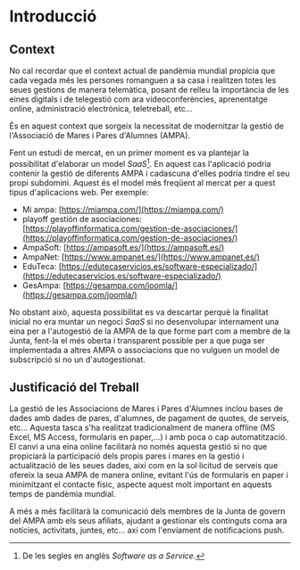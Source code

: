 # Introducció

## Context

No cal recordar que el context actual de pandèmia mundial propícia que cada vegada més les persones romanguen a sa casa i realitzen totes les seues gestions de manera telemàtica, posant de relleu la importància de les eines digitals i de telegestió com ara videoconferències, aprenentatge online, administració electrònica, teletreball, etc...

És en aquest context que sorgeix la necessitat de modernitzar la gestió de l'Associació de Mares i Pares d'Alumnes (AMPA).

Fent un estudi de mercat, en un primer moment es va plantejar la possibilitat d'elaborar un model _SaaS_[^sass]. En aquest cas l'aplicació podria contenir la gestió de diferents AMPA i cadascuna d'elles podria tindre el seu propi subdomini. Aquest és el model més freqüent al mercat per a quest tipus d'aplicacions web. Per exemple:

- Mi ampa: [https://miampa.com/](https://miampa.com/)
- playoff gestión de asociaciones: [https://playoffinformatica.com/gestion-de-asociaciones/](https://playoffinformatica.com/gestion-de-asociaciones/)
- AmpaSoft: [https://ampasoft.es/](https://ampasoft.es/)
- AmpaNet: [https://www.ampanet.es/](https://www.ampanet.es/)
- EduTeca: [https://edutecaservicios.es/software-especializado/](https://edutecaservicios.es/software-especializado/)
- GesAmpa: [https://gesampa.com/joomla/](https://gesampa.com/joomla/)

No obstant això, aquesta possibilitat es va descartar perquè la finalitat inicial no era muntar un negoci _SaaS_ si no desenvolupar internament una eina per a l'autogestió de la AMPA de la que forme part com a membre de la Junta, fent-la el més oberta i transparent possible per a que puga ser implementada a altres AMPA o associacions que no vulguen un model de subscripció si no un d'autogestionat.

[^sass]: De les segles en anglès _Software as a Service_.

## Justificació del Treball

La gestió de les Associacions de Mares i Pares d'Alumnes inclou bases de dades amb dades de pares, d'alumnes, de pagament de quotes, de serveis, etc... Aquesta tasca s'ha realitzat tradicionalment de manera offline (MS Excel, MS Access, formularis en paper,...) i amb poca o cap automatització. El canvi a una eina online facilitarà no només aquesta gestió si no que propiciarà la participació dels propis pares i mares en la gestió i actualització de les seues dades, així com en la sol·licitud de serveis que ofereix la seua AMPA de manera online, evitant l'ús de formularis en paper i minimitzant el contacte físic, aspecte aquest molt important en aquests temps de pandèmia mundial.

A més a més facilitarà la comunicació dels membres de la Junta de govern del AMPA amb els seus afiliats, ajudant a gestionar els continguts coma ara notícies, activitats, juntes, etc... axí com l'enviament de notificacions push.

